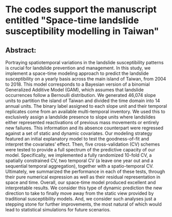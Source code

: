 The codes support the manuscript entitled "Space-time landslide susceptibility modelling in Taiwan"
===

Abstract:
---

Portraying spatiotemporal variations in the landslide susceptibility patterns is crucial for landslide prevention and management. In this study, we implement a space-time modeling approach to predict the landslide susceptibility on a yearly basis across the main island of Taiwan, from 2004 to 2018. This model corresponds to a Bayesian version of a binomial Generalized Additive Model (GAM), which assumes that landslide occurrences follow a Bernoulli distribution. We generated 46,074 slope units to partition the island of Taiwan and divided the time domain into 14 annual units. The binary label assigned to each slope unit and their temporal replicates come from an available multi-temporal inventory. We used this to exclusively assign a landslide presence to slope units where landslides either represented reactivations of previous mass movements or entirely new failures. This information and its absence counterpart were regressed against a set of static and dynamic covariates. 
Our modeling strategy featured an initial explanatory model to test the goodness-of-fit and interpret the covariates’ effect. Then, five cross-validation (CV) schemes were tested to provide a full spectrum of the predictive capacity of our model. Specifically, we implemented a fully randomized 10-fold CV, a spatially constrained CV, two temporal CV (a leave one year out and a sequential temporal aggregation), together with a spatio-temporal CV. Ultimately, we summarized the performance in each of these tests, through their pure numerical expression as well as their residual representation in space and time. 
Overall, our space-time model produced excellent and interpretable results. We consider this type of dynamic prediction the new direction to take to finally move away from the static view provided by traditional susceptibility models. And, we consider such analyses just a stepping stone for further improvements, the most natural of which would lead to statistical simulations for future scenarios. 


